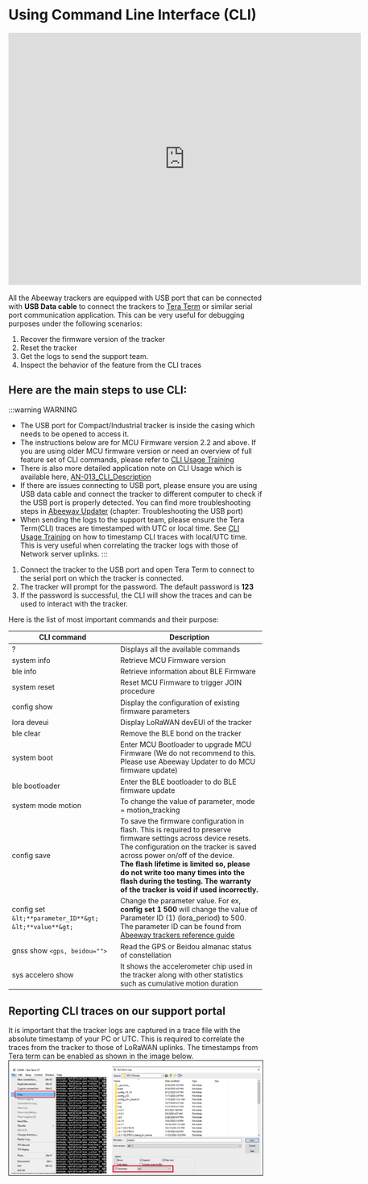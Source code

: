 # Using Command Line Interface (CLI)

<iframe width="700" height="500" src="https://www.youtube.com/embed/X_6mVa-eQFY?list=PLrtUhsI_mcGRt8T_WngKRutpymnq2t8Qc" title="YouTube video player" frameborder="0" allow="accelerometer; autoplay; clipboard-write; encrypted-media; gyroscope; picture-in-picture" allowfullscreen></iframe>

All the Abeeway trackers are equipped with USB port that can be connected with **USB Data cable** to connect the trackers to [Tera Term](https://ttssh2.osdn.jp/index.html.en) or similar serial port communication application. This can be very useful for debugging purposes under the following scenarios:

1. Recover the firmware version of the tracker
2. Reset the tracker
3. Get the logs to send the support team.
4. Inspect the behavior of the feature from the CLI traces

## Here are the main steps to use CLI:
:::warning WARNING
* The USB port for Compact/Industrial tracker is inside the casing which needs to be opened to access it.
* The instructions below are for MCU Firmware version 2.2 and above. If you are using older MCU firmware version or need an overview of full feature set of CLI commands, please refer to [CLI Usage Training](https://actilitysa.sharepoint.com/:f:/t/aby/EgxRhivJUIVNrq1Lwa3qBigBip9FcMMHhBD_ZaA9m8IT6w?e=WLr48X)
* There is also more detailed application note on CLI Usage which is available here, [AN-013_CLI_Description](../../D-Reference/DocLibrary_R/AbeewayTrackers_R.md#application-notes)
* If there are issues connecting to USB port, please ensure you are using USB data cable and connect the tracker to different computer to check if the USB port is properly detected. You can find more troubleshooting steps in [Abeeway Updater](https://github.com/Abeeway/Abeeway-updater) (chapter: Troubleshooting the USB port)
* When sending the logs to the support team, please ensure the Tera Term(CLI) traces are timestamped with UTC or local time. See [CLI Usage Training](../../D-Reference/DocLibrary_R/AbeewayTrackers_R.md#abeeway-firmware-trainings) on how to timestamp CLI traces with local/UTC time. This is very useful when correlating the tracker logs with those of Network server uplinks.
:::

1. Connect the tracker to the USB port and open Tera Term to connect to the serial port on which the tracker is connected.
2. The tracker will prompt for the password. The default password is **123**
3. If the password is successful, the CLI will show the traces and can be used to interact with the tracker.

Here is the list of most important commands and their purpose:

| CLI command                                 | Description                                                                                                                                                                                                                                                                                                                                                                   | 
|---------------------------------------------|-------------------------------------------------------------------------------------------------------------------------------------------------------------------------------------------------------------------------------------------------------------------------------------------------------------------------------------------------------------------------------| 
| ?                                           | Displays all the available commands                                                                                                                                                                                                                                                                                                                                           |
| system info                                 | Retrieve MCU Firmware version                                                                                                                                                                                                                                                                                                                                                 |
| ble info                                    | Retrieve information about BLE Firmware                                                                                                                                                                                                                                                                                                                                       |
| system reset                                | Reset MCU Firmware to trigger JOIN procedure                                                                                                                                                                                                                                                                                                                                  |
| config show                                 | Display the configuration of existing firmware parameters                                                                                                                                                                                                                                                                                                                     |
| lora deveui                                 | Display LoRaWAN devEUI of the tracker                                                                                                                                                                                                                                                                                                                                         |
| ble clear                                   | Remove the BLE bond on the tracker                                                                                                                                                                                                                                                                                                                                            |
| system boot                                 | Enter MCU Bootloader to upgrade MCU Firmware (We do not recommend to this. Please use Abeeway Updater to do MCU firmware update)                                                                                                                                                                                                                                              |
| ble bootloader                              | Enter the BLE bootloader to do BLE firmware update                                                                                                                                                                                                                                                                                                                            |
| system mode motion                          | To change the value of parameter, mode = motion_tracking                                                                                                                                                                                                                                                                                                                      |
| config save                                 | To save the firmware configuration in flash. This is required to preserve firmware settings across device resets. <br/>The configuration on the tracker is saved across power on/off of the device. <br/>**The flash lifetime is limited so, please do not write too many times into the flash during the testing. The warranty of the tracker is void if used incorrectly.** |
| config set `&lt;**parameter_ID**&gt; &lt;**value**&gt;` | Change the parameter value. For ex, **config set 1 500** will change the value of Parameter ID (1) (lora_period) to 500. The parameter ID can be found from [Abeeway trackers reference guide](../../AbeewayRefGuide/downlink-messages/parameters-configuration/)                                                                                                             |
| gnss show `<gps, beidou="">`                   | Read the GPS or Beidou almanac status of constellation                                                                                                                                                                                                                                                                                                                        |
| sys accelero show                           | It shows the accelerometer chip used in the tracker along with other statistics such as cumulative motion duration                                                                                                                                                                                                                                                            |

## Reporting CLI traces on our support portal
It is important that the tracker logs are captured in a trace file with the absolute timestamp of your PC or UTC. This is required to correlate the traces from the tracker to those of LoRaWAN uplinks. The timestamps from Tera term can be enabled as shown in the image below.
<img src="./images/TeraTermTimestampLogs.png" width="800" border="1" />
